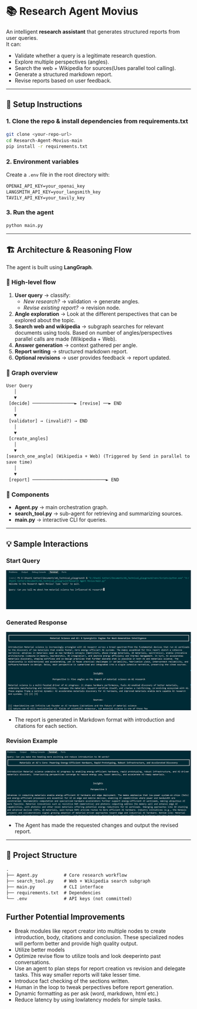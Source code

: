 # 📚 Research Agent Movius  

An intelligent **research assistant** that generates structured reports from user queries.  
It can:  
- Validate whether a query is a legitimate research question.  
- Explore multiple perspectives (angles).  
- Search the web + Wikipedia for sources(Uses parallel tool calling).  
- Generate a structured markdown report.  
- Revise reports based on user feedback.  

---

## 🚀 Setup Instructions  

### 1. Clone the repo & install dependencies from requirements.txt
```bash
git clone <your-repo-url>
cd Research-Agent-Movius-main
pip install -r requirements.txt
```

### 2. Environment variables  
Create a `.env` file in the root directory with:
```env
OPENAI_API_KEY=your_openai_key
LANGSMITH_API_KEY=your_langsmith_key
TAVILY_API_KEY=your_tavily_key 
```

### 3. Run the agent  
```bash
python main.py
```

---

## 🏗️ Architecture & Reasoning Flow  

The agent is built using **LangGraph**.  

### 🔹 High-level flow
1. **User query** → classify:  
   - *New research?* → validation → generate angles.  
   - *Revise existing report?* → revision node.  
2. **Angle exploration** → Look at the different perspectives that can be explored about the topic.
3. **Search web and wikipedia** → subgraph searches for relevant documents using tools. Based on number of angles/perspectives parallel calls are made (Wikipedia + Web).
4. **Answer generation** → context gathered per angle.
6. **Report writing** → structured markdown report.  
7. **Optional revisions** → user provides feedback → report updated.  

### 🔹 Graph overview  

```
User Query
   │
   ▼
 [decide] ────────────────► [revise] ──► END
   │
   ▼
 [validator] → (invalid?) → END
   │
   ▼
 [create_angles]
   │
   ▼
[search_one_angle] (Wikipedia + Web) (Triggered by Send in parallel to save time)
   │
   ▼
 [report] ────────────────────────────► END
```

### 🔹 Components
- **Agent.py** → main orchestration graph.  
- **search_tool.py** → sub-agent for retrieving and summarizing sources.  
- **main.py** → interactive CLI for queries.  

---

## 💡 Sample Interactions  

### Start Query
![Start Query](Images/Screenshot%20start%20query.png)

### Generated Response
![Generated Response](Images/Response.png)

- The report is generated in Markdown format with introduction and citations for each section.

### Revision Example
![Revision Example](Images/Screenshot%20revision.png)

- The Agent has made the requested changes and output the revised report.
---

## 📂 Project Structure  

```
.
├── Agent.py          # Core research workflow
├── search_tool.py    # Web + Wikipedia search subgraph
├── main.py           # CLI interface
├── requirements.txt  # Dependencies
└── .env              # API keys (not committed)
```

## Further Potential Improvements

- Break modules like report creator into multiple nodes to create introduction, body, citations and conclusion. These specialized nodes will perform better and provide high quality output.
- Utilize better models
- Optimize revise flow to utilize tools and look deeperinto past conversations.
- Use an agent to plan steps for report creation vs revision and delegate tasks. This way smaller reports will take lesser time.
- Introduce fact checking of the sections written.
- Human in the loop to tweak perpectives before report generation.
- Dynamic formatting as per ask (word, markdown, html etc.)
- Reduce latency by using lowlatency models for simple tasks.
